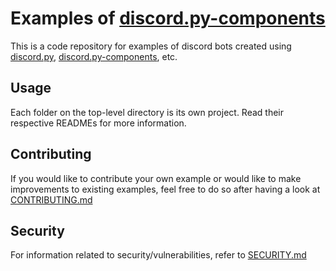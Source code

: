 # Examples of [discord.py-components](https://github.com/kiki7000/discord.py-components)

This is a code repository for examples of discord bots created using [discord.py](), [discord.py-components](https://github.com/kiki7000/discord.py-components), etc.

## Usage

Each folder on the top-level directory is its own project. Read their respective READMEs for more information.

## Contributing
If you would like to contribute your own example or would like to make improvements to existing examples, feel free to do so after having a look at [CONTRIBUTING.md](https://github.com/Elektron-blip/discord-components-examples/blob/main/CONTRIBUTING.md)

## Security
For information related to security/vulnerabilities, refer to [SECURITY.md](https://github.com/Elektron-blip/discord-components-examples/blob/main/SECURITY.md)

